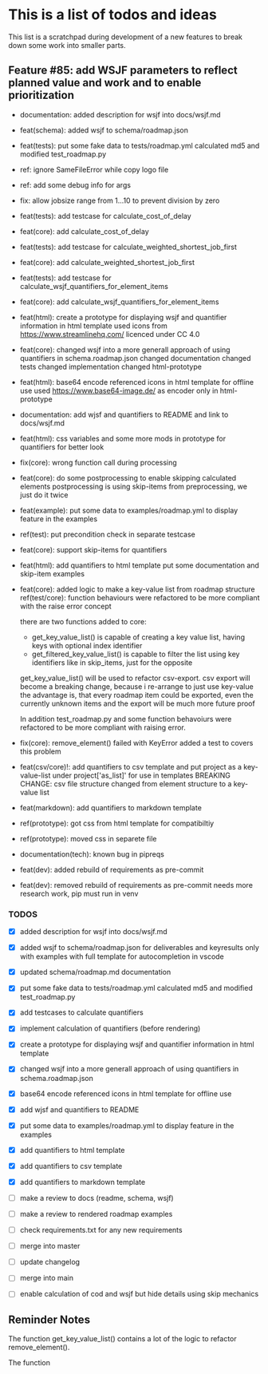 # This is a list of todos and ideas

This list is a scratchpad during development of a new features to break down some work into smaller parts.

## Feature #85: add WSJF parameters to reflect planned value and work and to enable prioritization

- documentation: added description for wsjf into docs/wsjf.md
- feat(schema): added wsjf to schema/roadmap.json
- feat(tests): put some fake data to tests/roadmap.yml
  calculated md5 and modified test_roadmap.py
- ref: ignore SameFileError while copy logo file 
- ref: add some debug info for args
- fix: allow jobsize range from 1...10 to prevent division by zero
- feat(tests): add testcase for calculate_cost_of_delay
- feat(core): add calculate_cost_of_delay
- feat(tests): add testcase for calculate_weighted_shortest_job_first
- feat(core): add calculate_weighted_shortest_job_first
- feat(tests): add testcase for calculate_wsjf_quantifiers_for_element_items
- feat(core): add calculate_wsjf_quantifiers_for_element_items
- feat(html): create a prototype for displaying wsjf and quantifier information in html template
  used icons from https://www.streamlinehq.com/ licenced under CC 4.0
- feat(core): changed wsjf into a more generall approach of using quantifiers in schema.roadmap.json
  changed documentation
  changed tests
  changed implementation
  changed html-prototype
- feat(html): base64 encode referenced icons in html template for offline use
  used https://www.base64-image.de/ as encoder
  only in html-prototype
- documentation: add wjsf and quantifiers to README and link to docs/wsjf.md
- feat(html): css variables and some more mods in prototype for quantifiers for better look
- fix(core): wrong function call during processing
- feat(core): do some postprocessing to enable skipping calculated elements
  postprocessing is using skip-items from preprocessing, we just do it twice
- feat(example): put some data to examples/roadmap.yml to display feature in the examples
- ref(test): put precondition check in separate testcase
- feat(core): support skip-items for quantifiers
- feat(html): add quantifiers to html template
  put some documentation and skip-item examples
- feat(core): added logic to make a key-value list from roadmap structure
  ref(test/core): function behaviours were refactored to be more compliant with the raise error concept

  there are two functions added to core: 
  - get_key_value_list() is capable of creating a key value list, having keys with optional index identifier
  - get_filtered_key_value_list() is capable to filter the list using key identifiers like in skip_items, just for the opposite
  
  get_key_value_list() will be used to refactor csv-export. 
  csv export will become a breaking change, because i re-arrange to just use key-value
  the advantage is, that every roadmap item could be exported, even the currently unknown items
  and the export will be much more future proof

  In addition test_roadmap.py and some function behavoiurs were refactored to be more compliant with raising error.
- fix(core): remove_element() failed with KeyError
  added a test to covers this problem
- feat(csv/core)!: add quantifiers to csv template and put project as a key-value-list under project['as_list]' for use in templates
  BREAKING CHANGE: csv file structure changed from element structure to a key-value list
- feat(markdown): add quantifiers to markdown template
- ref(prototype): got css from html template for compatibiltiy
- ref(prototype): moved css in separete file
- documentation(tech): known bug in pipreqs
- feat(dev): added rebuild of requirements as pre-commit
- feat(dev): removed rebuild of requirements as pre-commit
  needs more research work, pip must run in venv

### TODOS
- [x] added description for wsjf into docs/wsjf.md
- [x] added wsjf to schema/roadmap.json
  for deliverables and keyresults only
  with examples
  with full template for autocompletion in vscode
- [x] updated schema/roadmap.md documentation
- [x] put some fake data to tests/roadmap.yml
  calculated md5 and modified test_roadmap.py
- [x] add testcases to calculate quantifiers
- [x] implement calculation of quantifiers (before rendering)
- [x] create a prototype for displaying wsjf and quantifier information in html template
- [x] changed wsjf into a more generall approach of using quantifiers in schema.roadmap.json
- [X] base64 encode referenced icons in html template for offline use
- [x] add wjsf and quantifiers to README
- [x] put some data to examples/roadmap.yml to display feature in the examples
- [x] add quantifiers to html template
- [x] add quantifiers to csv template
- [x] add quantifiers to markdown template
- [ ] make a review to docs (readme, schema, wsjf) 
- [ ] make a review to rendered roadmap examples
- [ ] check requirements.txt for any new requirements
- [ ] merge into master
- [ ] update changelog
- [ ] merge into main
- [ ] enable calculation of cod and wsjf but hide details using skip mechanics


## Reminder Notes
The function get_key_value_list() contains a lot of the logic to refactor remove_element().

The function 